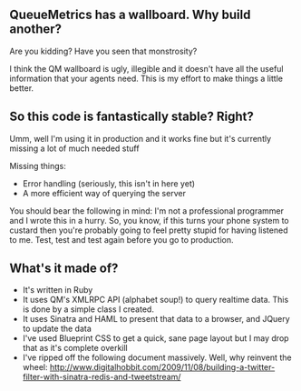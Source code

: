 QueueMetrics has a wallboard.  Why build another?
-------------------------------------------------

Are you kidding?  Have you seen that monstrosity?

I think the QM wallboard is ugly, illegible and it doesn't have all the useful information that your agents need.  This is my effort to make things a little better.

So this code is fantastically stable?  Right?
---------------------------------------------

Umm, well I'm using it in production and it works fine but it's currently missing a lot of much needed stuff

Missing things:
* Error handling (seriously, this isn't in here yet)
* A more efficient way of querying the server

You should bear the following in mind: I'm not a professional programmer and I wrote this in a hurry.  So, you know, if this turns your phone system to custard then you're probably going to feel pretty stupid for having listened to me.  Test, test and test again before you go to production.

What's it made of?
------------------

* It's written in Ruby
* It uses QM's XMLRPC API (alphabet soup!) to query realtime data.  This is done by a simple class I created.  
* It uses Sinatra and HAML to present that data to a browser, and JQuery to update the data
* I've used Blueprint CSS to get a quick, sane page layout but I may drop that as it's complete overkill
* I've ripped off the following document massively.  Well, why reinvent the wheel: http://www.digitalhobbit.com/2009/11/08/building-a-twitter-filter-with-sinatra-redis-and-tweetstream/